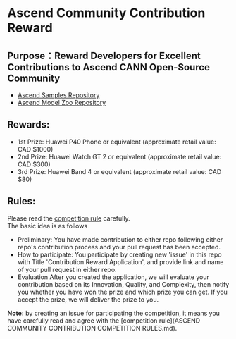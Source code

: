# Ascend Community Contribution Reward
## Purpose：Reward Developers for Excellent Contributions to Ascend CANN Open-Source Community 
   - [Ascend Samples Repository](https://github.com/Ascend/samples) 
   - [Ascend Model Zoo Repository](https://github.com/Ascend/modelzoo)
## Rewards:
  - 1st Prize: Huawei P40 Phone or equivalent (approximate retail value: CAD $1000)
  - 2nd Prize: Huawei Watch GT 2 or equivalent (approximate retail value: CAD $300)
  - 3rd Prize: Huawei Band 4 or equivalent (approximate retail value: CAD $80)

## Rules:
Please read the [competition rule](ASCEND_COMMUNITY_CONTRIBUTION_COMPETITION_RULES.md) carefully.  
The basic idea is as follows

- Preliminary:
   You have made contribution to either repo following either repo's contribution process and your pull request has been accepted.
- How to participate:
   You participate by creating new 'issue' in this repo with Title 'Contribution Reward Application', and provide link and name of your pull request in either repo.
- Evaluation
   After you created the application, we will evaluate your contribution based on its Innovation, Quality, and Complexity, then notify you whether you have won the prize and which prize you can get. If you accept the prize, we will deliver the prize to you.

**Note:** by creating an issue for participating the competition, it means you have carefully read and agree with the [competition rule](ASCEND COMMUNITY CONTRIBUTION COMPETITION RULES.md).
 
